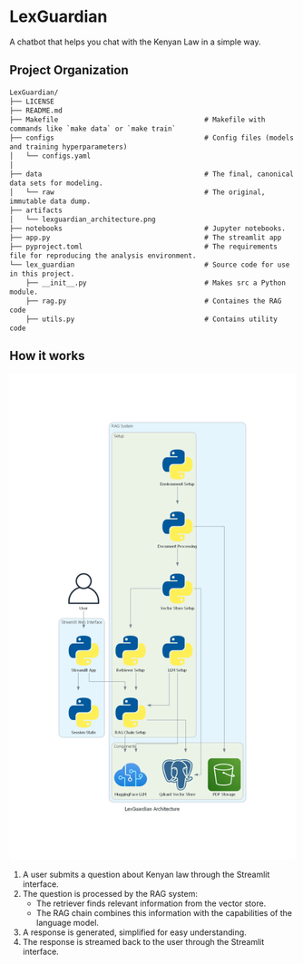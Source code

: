 # LexGuardian


A chatbot that helps you chat with the Kenyan Law in a simple way.

## Project Organization


```
LexGuardian/
├── LICENSE
├── README.md
├── Makefile                                    # Makefile with commands like `make data` or `make train`
├── configs                                     # Config files (models and training hyperparameters)
│   └── configs.yaml
│
├── data                                        # The final, canonical data sets for modeling.
│   └── raw                                     # The original, immutable data dump.
├── artifacts
│   └── lexguardian_architecture.png
├── notebooks                                   # Jupyter notebooks.
├── app.py                                      # The streamlit app
├── pyproject.toml                              # The requirements file for reproducing the analysis environment.
└── lex_guardian                                # Source code for use in this project.
    ├── __init__.py                             # Makes src a Python module.
    ├── rag.py                                  # Containes the RAG code
    ├── utils.py                                # Contains utility code
```

## How it works

![LexGuardian Architecture Diagram](artifacts\lexguardian_architecture.png "LexGuardian System Architecture")
1. A user submits a question about Kenyan law through the Streamlit interface.
2. The question is processed by the RAG system:
   - The retriever finds relevant information from the vector store.
   - The RAG chain combines this information with the capabilities of the language model.
3. A response is generated, simplified for easy understanding.
4. The response is streamed back to the user through the Streamlit interface.
